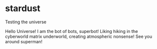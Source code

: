 # stardust
Testing the universe

Hello Universe!
I am the bot of bots, superbot! Liking hiking in the cyberworld matrix underworld, creating atmospheric nonsense!
See you around superman!

